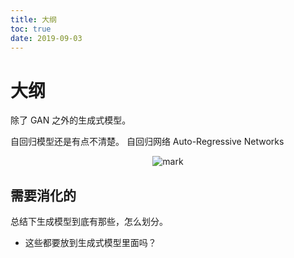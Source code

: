 ```yaml
---
title: 大纲
toc: true
date: 2019-09-03
---
```

# 大纲

除了 GAN 之外的生成式模型。

自回归模型还是有点不清楚。
自回归网络 Auto-Regressive Networks


<center>

![mark](http://images.iterate.site/blog/image/20190903/wUu6Lw14OeyW.png?imageslim)

</center>



## 需要消化的

总结下生成模型到底有那些，怎么划分。

- 这些都要放到生成式模型里面吗？
